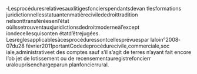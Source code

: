 ‐Lesprocéduresrelativesauxlitigesfoncierspendantsdevan tlesformations juridictionnellesstatuantenmatièrecivilededroittradition nelsonttransféréesenl’état oùilssetrouventauxjuridictionsdedroitmoderneàl’except iondecellesquisonten étatd’êtrejugées.
Lesrèglesapplicablesàcesprocéduressontcellesprévuespar laloin°2008‐07du28 février2011portantCodedeprocédurecivile,commerciale,soc iale,administrativeet des comptes sauf s’il s’agit de terres n’ayant fait encore l’ob jet de lotissement ou de recensementauregistrefoncierr uralouprisenchargeparun planfoncierrural.